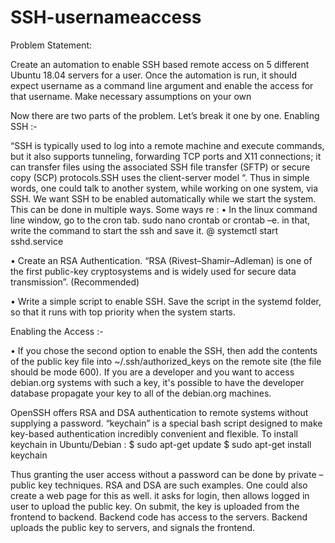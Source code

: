 # SSH-usernameaccess
Problem Statement: 

Create an automation to enable SSH based remote access on 5 different Ubuntu 18.04 servers for a user. Once the automation is run, it should expect username as a command line argument and enable the access for that username. Make necessary assumptions on your own



Now there are two parts of the problem. Let’s break it one by one.
Enabling SSH :-

“SSH is typically used to log into a remote machine and execute commands, but it also supports tunneling, forwarding TCP ports and X11 connections; it can transfer files using the associated SSH file transfer (SFTP) or secure copy (SCP) protocols.SSH uses the client-server model “. Thus in simple words, one could talk to another system, while working on one system, via SSH.
We want SSH to be enabled automatically while we start the system. This can be done in multiple ways. Some ways re :
•	In the linux command line window, go to the cron tab. 
              sudo nano crontab                or             crontab –e.
in that, write the command to start the ssh and save it.
              @ systemctl start sshd.service

•	Create an RSA Authentication. “RSA (Rivest–Shamir–Adleman) is one of the first public-key cryptosystems and is widely used for secure data transmission”. (Recommended) 

•	Write a simple script to enable SSH. Save the script in the systemd folder, so that it runs with top priority when the system starts.



Enabling the Access :-

•	If you chose the second option to enable the SSH, then add the contents of the public key file into ~/.ssh/authorized_keys on the remote site (the file should be mode 600). 
If you are a developer and you want to access debian.org systems with such a key, it's possible to have the developer database propagate your key to all of the debian.org machines.

OpenSSH offers RSA and DSA authentication to remote systems without supplying a password. “keychain” is a special bash script designed to make key-based authentication incredibly convenient and flexible.
To install keychain in Ubuntu/Debian : 
              $ sudo apt-get update
              $ sudo apt-get install keychain

Thus granting the user access without a password can be done by private – public key techniques. RSA and DSA are such examples. One could also create a web page for this as well. it asks for login, then allows logged in user to upload the  public key. On submit, the key is uploaded from the frontend to backend. Backend code has access to the servers. Backend uploads the public key to servers, and signals the frontend. 		


